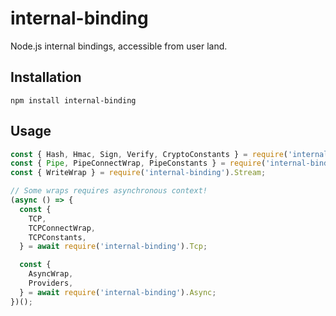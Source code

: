 # internal-binding

Node.js internal bindings, accessible from user land.

## Installation

```
npm install internal-binding
```

## Usage
```javascript
const { Hash, Hmac, Sign, Verify, CryptoConstants } = require('internal-binding').Crypto;
const { Pipe, PipeConnectWrap, PipeConstants } = require('internal-binding').Pipe;
const { WriteWrap } = require('internal-binding').Stream;

// Some wraps requires asynchronous context!
(async () => {
  const {
    TCP,
    TCPConnectWrap,
    TCPConstants,
  } = await require('internal-binding').Tcp;

  const {
    AsyncWrap,
    Providers,
  } = await require('internal-binding').Async;
})();
